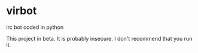 # virbot
irc bot coded in python

This project in beta. It is probably insecure. I don't recommend that you run it.
